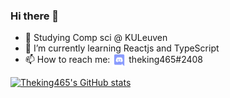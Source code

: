 ### Hi there 👋


- 🔭 Studying Comp sci @ KULeuven
- 🌱 I’m currently learning Reactjs and TypeScript
- 📫 How to reach me: <img align="center" width="22px" height="22px" src="discord.png" alt="Discord"> theking465#2408 

[![Theking465's GitHub stats](https://github-readme-stats.vercel.app/api?username=theking465&show_icons=true&theme=gruvbox)](https://github.com/theking465)<br/>
